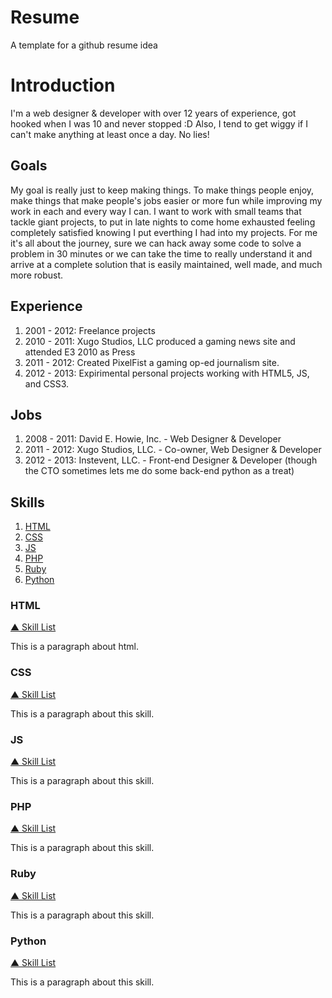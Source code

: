 Resume
======

A template for a github resume idea

Introduction
============
I'm a web designer & developer with over 12 years of experience, got hooked when I was 10 and never stopped :D Also, I tend to get wiggy if I can't make anything at least once a day. No lies!

Goals
-----
My goal is really just to keep making things. To make things people enjoy, make things that make people's jobs easier or more fun while improving my work in each and every way I can. I want to work with small teams that tackle giant projects, to put in late nights to come home exhausted feeling completely satisfied knowing I put everthing I had into my projects. For me it's all about the journey, sure we can hack away some code to solve a problem in 30 minutes or we can take the time to really understand it and arrive at a complete solution that is easily maintained, well made, and much more robust.

Experience
----------
  1. 2001 - 2012: Freelance projects
  2. 2010 - 2011: Xugo Studios, LLC produced a gaming news site and attended E3 2010 as Press
  3. 2011 - 2012: Created PixelFist a gaming op-ed journalism site.
  4. 2012 - 2013: Expirimental personal projects working with HTML5, JS, and CSS3.

Jobs
----
  1. 2008 - 2011: David E. Howie, Inc. - Web Designer & Developer
  2. 2011 - 2012: Xugo Studios, LLC. - Co-owner, Web Designer & Developer
  3. 2012 - 2013: Instevent, LLC. - Front-end Designer & Developer (though the CTO sometimes lets me do some back-end python as a treat)

Skills<a name="skills"></a>
------

  1. [HTML](#html)
  2. [CSS](css)
  3. [JS](js)
  4. [PHP](php)
  5. [Ruby](ruby)
  6. [Python](python)

### HTML<a name="html"></a> ###
[&#x25B2; Skill List](#skills)

This is a paragraph about html.

### CSS<a name="css"></a> ###
[&#x25B2; Skill List](#skills)

This is a paragraph about this skill.

### JS<a name="js"></a> ###
[&#x25B2; Skill List](#skills)

This is a paragraph about this skill.

### PHP<a name="php"></a> ###
[&#x25B2; Skill List](#skills)

This is a paragraph about this skill.

### Ruby<a name="ruby"></a> ###
[&#x25B2; Skill List](#skills)

This is a paragraph about this skill.

### Python<a name="python"></a> ###
[&#x25B2; Skill List](#skills)

This is a paragraph about this skill.
